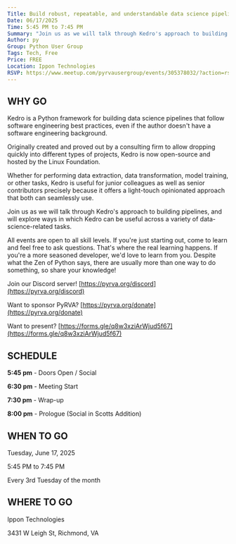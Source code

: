 ```yaml
---
Title: Build robust, repeatable, and understandable data science pipelines with Kedro
Date: 06/17/2025
Time: 5:45 PM to 7:45 PM
Summary: "Join us as we will talk through Kedro's approach to building pipelines, and will explore ways in which Kedro can be useful across a variety of data-science-related tasks."
Author: py
Group: Python User Group
Tags: Tech, Free
Price: FREE
Location: Ippon Technologies
RSVP: https://www.meetup.com/pyrvausergroup/events/305378032/?action=rsvp
---
```


## WHY GO

Kedro is a Python framework for building data science pipelines that follow software engineering best practices, even if the author doesn't have a software engineering background.


Originally created and proved out by a consulting firm to allow dropping quickly into different types of projects, Kedro is now open-source and hosted by the Linux Foundation.


Whether for performing data extraction, data transformation, model training, or other tasks, Kedro is useful for junior colleagues as well as senior contributors precisely because it offers a light-touch opinionated approach that both can seamlessly use.


Join us as we will talk through Kedro's approach to building pipelines, and will explore ways in which Kedro can be useful across a variety of data-science-related tasks.

All events are open to all skill levels. If you're just starting out, come to learn and feel free to ask questions. That's where the real learning happens. If you're a more seasoned developer, we'd love to learn from you. Despite what the Zen of Python says, there are usually more than one way to do something, so share your knowledge!

Join our Discord server! [https://pyrva.org/discord](https://pyrva.org/discord)

Want to sponsor PyRVA? [https://pyrva.org/donate](https://pyrva.org/donate)

Want to present? [https://forms.gle/q8w3xziArWjud5f67](https://forms.gle/q8w3xziArWjud5f67)

## SCHEDULE

**5:45 pm** - Doors Open / Social

**6:30 pm** - Meeting Start

**7:30 pm** - Wrap-up

**8:00 pm** - Prologue (Social in Scotts Addition)

## WHEN TO GO

Tuesday, June 17, 2025

5:45 PM to 7:45 PM

Every 3rd Tuesday of the month

## WHERE TO GO

Ippon Technologies

3431 W Leigh St, Richmond, VA
